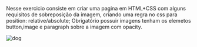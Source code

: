 Nesse exercicio consiste em criar uma pagina em HTML+CSS com alguns requisitos de sobreposição da imagem, criando uma regra no css para position: relative/absolute; Obrigatório possuir imagens tenham os elemetos button,image e paragraph sobre a imagem com opacity.

![dog](https://user-images.githubusercontent.com/5350571/88659691-d9c87700-d0ab-11ea-9e34-4984dbc98651.png)
